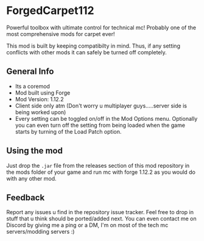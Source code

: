 # ForgedCarpet112
Powerful toolbox with ultimate control for technical mc!
Probably one of the most comprehensive mods for carpet ever!

This mod is built by keeping compatibilty in mind. Thus, if any setting conflicts with other mods it can safely be turned 
off completely.

## General Info
- Its a coremod
- Mod built using Forge
- Mod Version: 1.12.2
- Client side only atm (Don't worry u multiplayer guys.....server side is being worked upon)
- Every setting can be toggled on/off in the Mod Options menu. Optionally you can even turn off the setting from being
  loaded when the game starts by turning of the Load Patch option.
  
## Using the mod
Just drop the `.jar` file from the releases section of this mod repository in the mods folder of your game and run mc with 
forge 1.12.2 as you would do with any other mod.

## Feedback
Report any issues u find in the repository issue tracker.
Feel free to drop in stuff that u think should be ported/added next.
You can even contact me on Discord by giving me a ping or a DM, I'm on most of the tech mc servers/modding servers :) 

